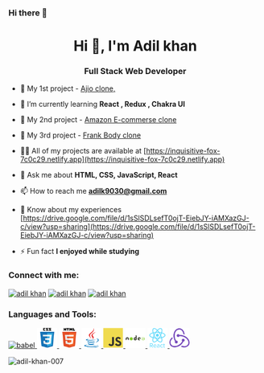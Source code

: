 ### Hi there 👋


<h1 align="center">Hi 👋, I'm Adil khan</h1>
<h3 align="center">Full Stack Web Developer</h3>

- 🔭 My 1st project - [Ajio clone,](https://poetic-daifuku-104d25.netlify.app/)

- 🌱 I’m currently learning **React , Redux , Chakra UI**

- 👯 My 2nd project - [Amazon E-commerse clone](https://constweek2-amazon.netlify.app/)

- 🤝 My 3rd project - [Frank Body clone](https://darling-sorbet-a495bc.netlify.app/)

- 👨‍💻 All of my projects are available at [https://inquisitive-fox-7c0c29.netlify.app](https://inquisitive-fox-7c0c29.netlify.app)

- 💬 Ask me about **HTML, CSS, JavaScript, React**

- 📫 How to reach me **adilk9030@gmail.com**

- 📄 Know about my experiences [https://drive.google.com/file/d/1sSlSDLsefT0ojT-EiebJY-iAMXazGJ-c/view?usp=sharing](https://drive.google.com/file/d/1sSlSDLsefT0ojT-EiebJY-iAMXazGJ-c/view?usp=sharing)

- ⚡ Fun fact **I enjoyed while studying**

<h3 align="left">Connect with me:</h3>
<p align="left">
<a href="https://linkedin.com/in/adil khan" target="blank"><img align="center" src="https://raw.githubusercontent.com/rahuldkjain/github-profile-readme-generator/master/src/images/icons/Social/linked-in-alt.svg" alt="adil khan" height="30" width="40" /></a>
<a href="https://codesandbox.com/adil khan" target="blank"><img align="center" src="https://raw.githubusercontent.com/rahuldkjain/github-profile-readme-generator/master/src/images/icons/Social/codesandbox.svg" alt="adil khan" height="30" width="40" /></a>
<a href="https://fb.com/adil khan" target="blank"><img align="center" src="https://raw.githubusercontent.com/rahuldkjain/github-profile-readme-generator/master/src/images/icons/Social/facebook.svg" alt="adil khan" height="30" width="40" /></a>
</p>

<h3 align="left">Languages and Tools:</h3>
<p align="left"> <a href="https://babeljs.io/" target="_blank" rel="noreferrer"> <img src="https://www.vectorlogo.zone/logos/babeljs/babeljs-icon.svg" alt="babel" width="40" height="40"/> </a> <a href="https://www.w3schools.com/css/" target="_blank" rel="noreferrer"> <img src="https://raw.githubusercontent.com/devicons/devicon/master/icons/css3/css3-original-wordmark.svg" alt="css3" width="40" height="40"/> </a> <a href="https://www.w3.org/html/" target="_blank" rel="noreferrer"> <img src="https://raw.githubusercontent.com/devicons/devicon/master/icons/html5/html5-original-wordmark.svg" alt="html5" width="40" height="40"/> </a> <a href="https://www.java.com" target="_blank" rel="noreferrer"> <img src="https://raw.githubusercontent.com/devicons/devicon/master/icons/java/java-original.svg" alt="java" width="40" height="40"/> </a> <a href="https://developer.mozilla.org/en-US/docs/Web/JavaScript" target="_blank" rel="noreferrer"> <img src="https://raw.githubusercontent.com/devicons/devicon/master/icons/javascript/javascript-original.svg" alt="javascript" width="40" height="40"/> </a> <a href="https://nodejs.org" target="_blank" rel="noreferrer"> <img src="https://raw.githubusercontent.com/devicons/devicon/master/icons/nodejs/nodejs-original-wordmark.svg" alt="nodejs" width="40" height="40"/> </a> <a href="https://reactjs.org/" target="_blank" rel="noreferrer"> <img src="https://raw.githubusercontent.com/devicons/devicon/master/icons/react/react-original-wordmark.svg" alt="react" width="40" height="40"/> </a> <a href="https://redux.js.org" target="_blank" rel="noreferrer"> <img src="https://raw.githubusercontent.com/devicons/devicon/master/icons/redux/redux-original.svg" alt="redux" width="40" height="40"/> </a> </p>

<p><img align="center" src="https://github-readme-stats.vercel.app/api/top-langs?username=adil-khan-007&show_icons=true&locale=en&layout=compact" alt="adil-khan-007" /></p>

<!--
**Adil-khan-007/Adil-khan-007** is a ✨ _special_ ✨ repository because its `README.md` (this file) appears on your GitHub profile.

Here are some ideas to get you started:

- 🔭 I’m currently working on ...
- 🌱 I’m currently learning ...
- 👯 I’m looking to collaborate on ...
- 🤔 I’m looking for help with ...
- 💬 Ask me about ...
- 📫 How to reach me: ...
- 😄 Pronouns: ...
- ⚡ Fun fact: ...
-->
